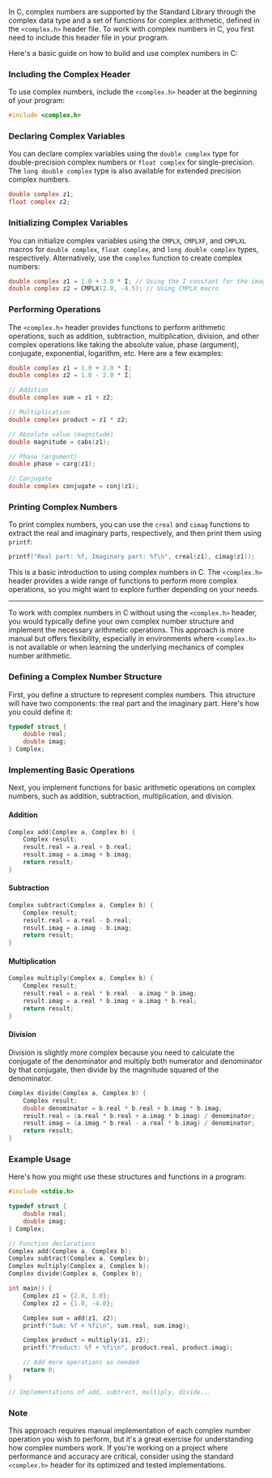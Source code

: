 In C, complex numbers are supported by the Standard Library through the complex data type and a set of functions for complex arithmetic, defined in the `<complex.h>` header file. To work with complex numbers in C, you first need to include this header file in your program.

Here's a basic guide on how to build and use complex numbers in C:

### Including the Complex Header

To use complex numbers, include the `<complex.h>` header at the beginning of your program:

```c
#include <complex.h>
```

### Declaring Complex Variables

You can declare complex variables using the `double complex` type for double-precision complex numbers or `float complex` for single-precision. The `long double complex` type is also available for extended precision complex numbers.

```c
double complex z1;
float complex z2;
```

### Initializing Complex Variables

You can initialize complex variables using the `CMPLX`, `CMPLXF`, and `CMPLXL` macros for `double complex`, `float complex`, and `long double complex` types, respectively. Alternatively, use the `complex` function to create complex numbers:

```c
double complex z1 = 1.0 + 3.0 * I; // Using the I constant for the imaginary part
double complex z2 = CMPLX(2.0, -4.5); // Using CMPLX macro
```

### Performing Operations

The `<complex.h>` header provides functions to perform arithmetic operations, such as addition, subtraction, multiplication, division, and other complex operations like taking the absolute value, phase (argument), conjugate, exponential, logarithm, etc. Here are a few examples:

```c
double complex z1 = 1.0 + 2.0 * I;
double complex z2 = 1.0 - 2.0 * I;

// Addition
double complex sum = z1 + z2;

// Multiplication
double complex product = z1 * z2;

// Absolute value (magnitude)
double magnitude = cabs(z1);

// Phase (argument)
double phase = carg(z1);

// Conjugate
double complex conjugate = conj(z1);
```

### Printing Complex Numbers

To print complex numbers, you can use the `creal` and `cimag` functions to extract the real and imaginary parts, respectively, and then print them using `printf`:

```c
printf("Real part: %f, Imaginary part: %f\n", creal(z1), cimag(z1));
```

This is a basic introduction to using complex numbers in C. The `<complex.h>` header provides a wide range of functions to perform more complex operations, so you might want to explore further depending on your needs.

---

To work with complex numbers in C without using the `<complex.h>` header, you would typically define your own complex number structure and implement the necessary arithmetic operations. This approach is more manual but offers flexibility, especially in environments where `<complex.h>` is not available or when learning the underlying mechanics of complex number arithmetic.

### Defining a Complex Number Structure

First, you define a structure to represent complex numbers. This structure will have two components: the real part and the imaginary part. Here's how you could define it:

```c
typedef struct {
    double real;
    double imag;
} Complex;
```

### Implementing Basic Operations

Next, you implement functions for basic arithmetic operations on complex numbers, such as addition, subtraction, multiplication, and division.

#### Addition

```c
Complex add(Complex a, Complex b) {
    Complex result;
    result.real = a.real + b.real;
    result.imag = a.imag + b.imag;
    return result;
}
```

#### Subtraction

```c
Complex subtract(Complex a, Complex b) {
    Complex result;
    result.real = a.real - b.real;
    result.imag = a.imag - b.imag;
    return result;
}
```

#### Multiplication

```c
Complex multiply(Complex a, Complex b) {
    Complex result;
    result.real = a.real * b.real - a.imag * b.imag;
    result.imag = a.real * b.imag + a.imag * b.real;
    return result;
}
```

#### Division

Division is slightly more complex because you need to calculate the conjugate of the denominator and multiply both numerator and denominator by that conjugate, then divide by the magnitude squared of the denominator.

```c
Complex divide(Complex a, Complex b) {
    Complex result;
    double denominator = b.real * b.real + b.imag * b.imag;
    result.real = (a.real * b.real + a.imag * b.imag) / denominator;
    result.imag = (a.imag * b.real - a.real * b.imag) / denominator;
    return result;
}
```

### Example Usage

Here's how you might use these structures and functions in a program:

```c
#include <stdio.h>

typedef struct {
    double real;
    double imag;
} Complex;

// Function declarations
Complex add(Complex a, Complex b);
Complex subtract(Complex a, Complex b);
Complex multiply(Complex a, Complex b);
Complex divide(Complex a, Complex b);

int main() {
    Complex z1 = {2.0, 3.0};
    Complex z2 = {1.0, -4.0};

    Complex sum = add(z1, z2);
    printf("Sum: %f + %fi\n", sum.real, sum.imag);

    Complex product = multiply(z1, z2);
    printf("Product: %f + %fi\n", product.real, product.imag);

    // Add more operations as needed
    return 0;
}

// Implementations of add, subtract, multiply, divide...
```

### Note

This approach requires manual implementation of each complex number operation you wish to perform, but it's a great exercise for understanding how complex numbers work. If you're working on a project where performance and accuracy are critical, consider using the standard `<complex.h>` header for its optimized and tested implementations.
